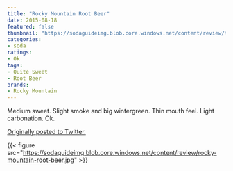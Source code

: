 ```yaml
---
title: "Rocky Mountain Root Beer"
date: 2015-08-18
featured: false
thumbnail: "https://sodaguideimg.blob.core.windows.net/content/review/thumbs/rocky-mountain-root-beer.jpg"
categories:
- soda
ratings:
- Ok
tags:
- Quite Sweet
- Root Beer
brands:
- Rocky Mountain
---
```


Medium sweet. Slight smoke and big wintergreen. Thin mouth feel. Light carbonation. Ok.

[Originally posted to Twitter.](https://twitter.com/Cavorter/status/633699790363172864)

{{< figure src="https://sodaguideimg.blob.core.windows.net/content/review/rocky-mountain-root-beer.jpg" >}}

